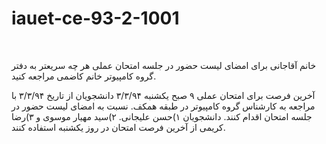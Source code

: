 # iauet-ce-93-2-1001

<br />

خانم آقاجانی برای امضای لیست حضور در جلسه امتحان عملی هر چه سریعتر به دفتر گروه کامپیوتر خانم کاضمی مراجعه کنید.

آخرین فرصت برای امتحان عملی ۹ صبح یکشنبه ۳/۳/۹۴ 
دانشجویان از تاریخ ۳/۳/۹۴ با مراجعه به کارشناس گروه کامپیوتر در طبقه همکف. نسبت به امضای لیست حضور در جلسه امتحان اقدام کنند. 
دانشجویان ۱)حسن علیجانی. ۲)سید مهیار موسوی و ۳)رضا کریمی از آخرین فرصت امتحان در روز یکشنبه استفاده کنند.

